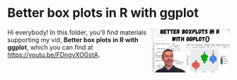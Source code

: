 # Better box plots in R with ggplot
[<img src="boxplots.jpg" align="right" height="100" />](<https://youtu.be/FDngvXOGstA>)

Hi everybody! In this folder, you'll find materials supporting my vid, **Better box plots in R with ggplot**, which you can find at <https://youtu.be/FDngvXOGstA>. 


